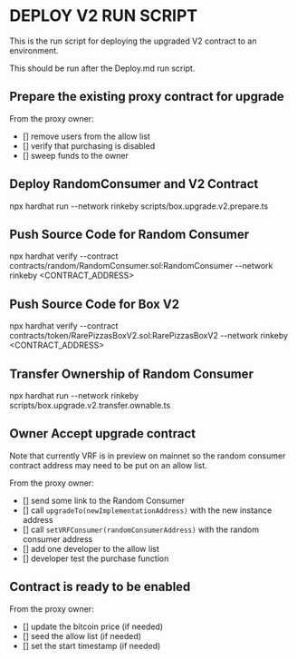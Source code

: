 # DEPLOY V2 RUN SCRIPT

This is the run script for deploying the upgraded V2 contract to an environment.

This should be run after the Deploy.md run script.

## Prepare the existing proxy contract for upgrade

From the proxy owner:
- [] remove users from the allow list
- [] verify that purchasing is disabled
- [] sweep funds to the owner

## Deploy RandomConsumer and V2 Contract

npx hardhat run --network rinkeby scripts/box.upgrade.v2.prepare.ts  

## Push Source Code for Random Consumer

npx hardhat verify --contract contracts/random/RandomConsumer.sol:RandomConsumer --network rinkeby <CONTRACT_ADDRESS> 

## Push Source Code for Box V2

npx hardhat verify --contract contracts/token/RarePizzasBoxV2.sol:RarePizzasBoxV2 --network rinkeby <CONTRACT_ADDRESS> 

## Transfer Ownership of Random Consumer

npx hardhat run --network rinkeby scripts/box.upgrade.v2.transfer.ownable.ts

## Owner Accept upgrade contract

Note that currently VRF is in preview on mainnet so the random consumer contract address may need to be put on an allow list.

From the proxy owner:
- [] send some link to the Random Consumer
- [] call `upgradeTo(newImplementationAddress)` with the new instance address
- [] call `setVRFConsumer(randomConsumerAddress)` with the random consumer address
- [] add one developer to the allow list
- [] developer test the purchase function

## Contract is ready to be enabled

From the proxy owner:
- [] update the bitcoin price (if needed)
- [] seed the allow list (if needed)
- [] set the start timestamp (if needed)
